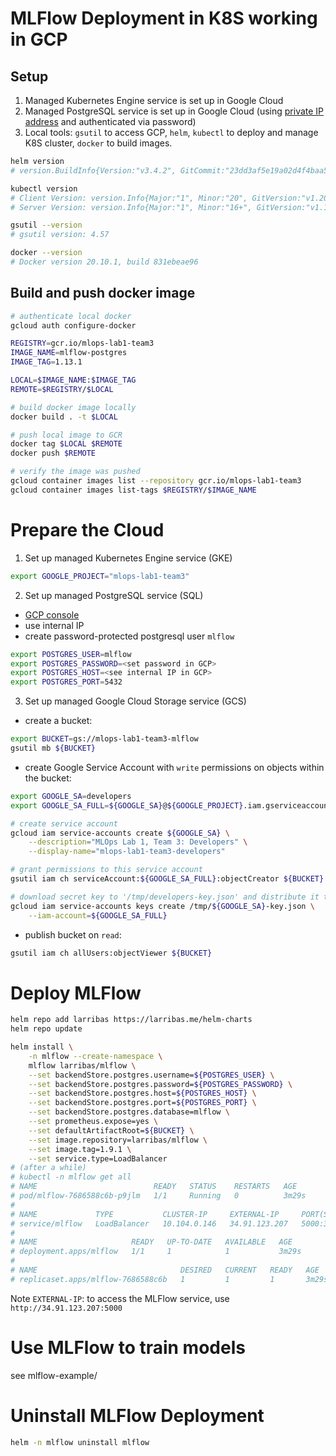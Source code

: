 # MLFlow Deployment in K8S working in GCP

## Setup
1. Managed Kubernetes Engine service is set up in Google Cloud
2. Managed PostgreSQL service is set up in Google Cloud (using [private IP address](https://cloud.google.com/sql/docs/postgres/connect-kubernetes-engine#private-ip) and authenticated via password)
3. Local tools: `gsutil` to access GCP, `helm`, `kubectl` to deploy and manage K8S cluster, `docker` to build images.

```sh
helm version  
# version.BuildInfo{Version:"v3.4.2", GitCommit:"23dd3af5e19a02d4f4baa5b2f242645a1a3af629", GitTreeState:"clean", GoVersion:"go1.15.6"}

kubectl version
# Client Version: version.Info{Major:"1", Minor:"20", GitVersion:"v1.20.1", GitCommit:"c4d752765b3bbac2237bf87cf0b1c2e307844666", GitTreeState:"clean", # BuildDate:"2020-12-18T12:09:25Z", GoVersion:"go1.15.5", Compiler:"gc", Platform:"linux/amd64"}
# Server Version: version.Info{Major:"1", Minor:"16+", GitVersion:"v1.16.15-gke.6000", GitCommit:"b02f5ea6726390a4b19d06fa9022981750af2bbc", GitTreeState:"clean", # BuildDate:"2020-11-18T09:16:22Z", GoVersion:"go1.13.15b4", Compiler:"gc", Platform:"linux/amd64

gsutil --version
# gsutil version: 4.57

docker --version
# Docker version 20.10.1, build 831ebeae96
```

## Build and push docker image

```sh
# authenticate local docker
gcloud auth configure-docker

REGISTRY=gcr.io/mlops-lab1-team3
IMAGE_NAME=mlflow-postgres
IMAGE_TAG=1.13.1

LOCAL=$IMAGE_NAME:$IMAGE_TAG
REMOTE=$REGISTRY/$LOCAL

# build docker image locally
docker build . -t $LOCAL

# push local image to GCR
docker tag $LOCAL $REMOTE
docker push $REMOTE

# verify the image was pushed
gcloud container images list --repository gcr.io/mlops-lab1-team3
gcloud container images list-tags $REGISTRY/$IMAGE_NAME
```

# Prepare the Cloud
1. Set up managed Kubernetes Engine service (GKE)
```sh
export GOOGLE_PROJECT="mlops-lab1-team3"
```

2. Set up managed PostgreSQL service (SQL)
- [GCP console](https://console.cloud.google.com/sql/instances/mlops-lab1-team3-mlflow-postgres/overview?authuser=1&project=mlops-lab1-team3)
- use internal IP
- create password-protected postgresql user `mlflow`
```sh
export POSTGRES_USER=mlflow
export POSTGRES_PASSWORD=<set password in GCP>
export POSTGRES_HOST=<see internal IP in GCP>
export POSTGRES_PORT=5432
```

3. Set up managed Google Cloud Storage service (GCS)

- create a bucket:
```sh
export BUCKET=gs://mlops-lab1-team3-mlflow
gsutil mb ${BUCKET}
```

- create Google Service Account with `write` permissions on objects within the bucket:
```sh
export GOOGLE_SA=developers
export GOOGLE_SA_FULL=${GOOGLE_SA}@${GOOGLE_PROJECT}.iam.gserviceaccount.com

# create service account
gcloud iam service-accounts create ${GOOGLE_SA} \
    --description="MLOps Lab 1, Team 3: Developers" \
    --display-name="mlops-lab1-team3-developers"

# grant permissions to this service account
gsutil iam ch serviceAccount:${GOOGLE_SA_FULL}:objectCreator ${BUCKET}

# download secret key to '/tmp/developers-key.json' and distribute it to developers
gcloud iam service-accounts keys create /tmp/${GOOGLE_SA}-key.json \
    --iam-account=${GOOGLE_SA_FULL}
```

- publish bucket on `read`: 
```sh
gsutil iam ch allUsers:objectViewer ${BUCKET}
```


# Deploy MLFlow

```sh
helm repo add larribas https://larribas.me/helm-charts
helm repo update

helm install \
    -n mlflow --create-namespace \
    mlflow larribas/mlflow \
    --set backendStore.postgres.username=${POSTGRES_USER} \
    --set backendStore.postgres.password=${POSTGRES_PASSWORD} \
    --set backendStore.postgres.host=${POSTGRES_HOST} \
    --set backendStore.postgres.port=${POSTGRES_PORT} \
    --set backendStore.postgres.database=mlflow \
    --set prometheus.expose=yes \
    --set defaultArtifactRoot=${BUCKET} \
    --set image.repository=larribas/mlflow \
    --set image.tag=1.9.1 \
    --set service.type=LoadBalancer
# (after a while)
# kubectl -n mlflow get all                                                                               
# NAME                          READY   STATUS    RESTARTS   AGE
# pod/mlflow-7686588c6b-p9jlm   1/1     Running   0          3m29s
# 
# NAME             TYPE           CLUSTER-IP     EXTERNAL-IP     PORT(S)          AGE
# service/mlflow   LoadBalancer   10.104.0.146   34.91.123.207   5000:31243/TCP   3m29s
# 
# NAME                     READY   UP-TO-DATE   AVAILABLE   AGE
# deployment.apps/mlflow   1/1     1            1           3m29s
# 
# NAME                                DESIRED   CURRENT   READY   AGE
# replicaset.apps/mlflow-7686588c6b   1         1         1       3m29s
```
Note `EXTERNAL-IP`: to access the MLFlow service, use `http://34.91.123.207:5000`


# Use MLFlow to train models
see mlflow-example/

# Uninstall MLFlow Deployment
```sh
helm -n mlflow uninstall mlflow
```
